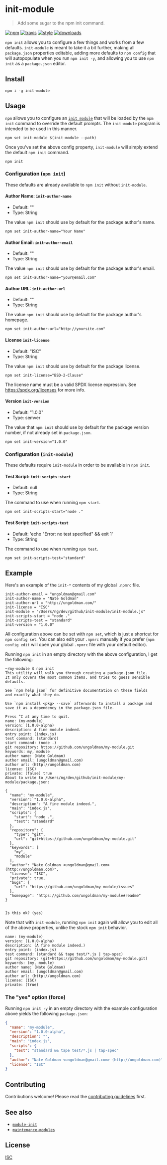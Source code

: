 # init-module

> Add some sugar to the npm init command.

[![npm][npm-image]][npm-url]
[![travis][travis-image]][travis-url]
[![style][style-image]][style-url]
[![downloads][downloads-image]][npm-url]

[npm-image]: https://img.shields.io/npm/v/init-module.svg?style=flat-square
[npm-url]: https://www.npmjs.com/package/init-module
[travis-image]: https://img.shields.io/travis/ungoldman/init-module.svg?style=flat-square
[travis-url]: https://travis-ci.org/ungoldman/init-module
[style-image]: https://img.shields.io/badge/code%20style-unstyled-brightgreen.svg?style=flat-square
[style-url]: https://github.com/mapbox/eslint-config-unstyled
[downloads-image]: https://img.shields.io/npm/dm/init-module.svg?style=flat-square

`npm init` allows you to configure a few things and works from a few defaults. `init-module` is meant to take it a bit further, making all `package.json` properties editable, adding more defaults to `npm config` that will autopopulate when you run `npm init -y`, and allowing you to use `npm init` as a `package.json` editor.

## Install

```
npm i -g init-module
```

## Usage

`npm` allows you to configure an [`init module`](https://docs.npmjs.com/misc/config#init-module) that will be loaded by the `npm init` command to override the default prompts. The `init-module` program is intended to be used in this manner.

```
npm set init-module $(init-module --path)
```

Once you've set the above config property, `init-module` will simply extend the default `npm init` command.

```
npm init
```

### Configuration (`npm init`)

These defaults are already available to `npm init` without `init-module`.

#### Author Name: `init-author-name`

- Default: ""
- Type: String

The value `npm init` should use by default for the package author's name.

```
npm set init-author-name="Your Name"
```

#### Author Email: `init-author-email`

- Default: ""
- Type: String

The value `npm init` should use by default for the package author's email.

```
npm set init-author-name="your@email.com"
```

#### Author URL: `init-author-url`

- Default: ""
- Type: String

The value `npm init` should use by default for the package author's homepage.

```
npm set init-author-url="http://yoursite.com"
```

#### License `init-license`

- Default: "ISC"
- Type: String

The value `npm init` should use by default for the package license.

```
npm set init-license="BSD-2-Clause"
```

The license name must be a valid SPDX license expression. See https://spdx.org/licenses for more info.

#### Version `init-version`

- Default: "1.0.0"
- Type: semver

The value that `npm init` should use by default for the package version number, if not already set in `package.json`.

```
npm set init-version="1.0.0"
```

### Configuration (`init-module`)

These defaults require `init-module` in order to be available in `npm init`.

#### Test Script: `init-scripts-start`

- Default: null
- Type: String

The command to use when running `npm start`.

```
npm set init-scripts-start="node ."
```

#### Test Script: `init-scripts-test`

- Default: 'echo "Error: no test specified" && exit 1'
- Type: String

The command to use when running `npm test`.

```
npm set init-scripts-test="standard"
```

## Example

Here's an example of the `init-*` contents of my global `.npmrc` file.

```
init-author-email = "ungoldman@gmail.com"
init-author-name = "Nate Goldman"
init-author-url = "http://ungoldman.com/"
init-license = "ISC"
init-module = "/Users/ng/dev/github/init-module/init-module.js"
init-scripts-start = "node ."
init-scripts-test = "standard"
init-version = "1.0.0"
```

All configuration above can be set with `npm set`, which is just a shortcut for `npm config set`. You can also edit your `.npmrc` manually if you prefer (`npm config edit` will open your global `.npmrc` file with your default editor).

Running `npm init` in an empty directory with the above configuration, I get the following:

```
~/my-module $ npm init
This utility will walk you through creating a package.json file.
It only covers the most common items, and tries to guess sensible defaults.

See `npm help json` for definitive documentation on these fields
and exactly what they do.

Use `npm install <pkg> --save` afterwards to install a package and
save it as a dependency in the package.json file.

Press ^C at any time to quit.
name: (my-module)
version: (1.0.0-alpha)
description: A fine module indeed.
entry point: (index.js)
test command: (standard)
start command: (node .)
git repository: https://github.com/ungoldman/my-module.git
keywords: my, module
author name: (Nate Goldman)
author email: (ungoldman@gmail.com)
author url: (http://ungoldman.com)
license: (ISC)
private: (false) true
About to write to /Users/ng/dev/github/init-module/my-module/package.json:

{
  "name": "my-module",
  "version": "1.0.0-alpha",
  "description": "A fine module indeed.",
  "main": "index.js",
  "scripts": {
    "start": "node .",
    "test": "standard"
  },
  "repository": {
    "type": "git",
    "url": "git+https://github.com/ungoldman/my-module.git"
  },
  "keywords": [
    "my",
    "module"
  ],
  "author": "Nate Goldman <ungoldman@gmail.com> (http://ungoldman.com)",
  "license": "ISC",
  "private": true,
  "bugs": {
    "url": "https://github.com/ungoldman/my-module/issues"
  },
  "homepage": "https://github.com/ungoldman/my-module#readme"
}


Is this ok? (yes)
```

Note that with `init-module`, running `npm init` again will allow you to edit all of the above properties, unlike the stock `npm init` behavior.

```
name: (my-module)
version: (1.0.0-alpha)
description: (A fine module indeed.)
entry point: (index.js)
test command: (standard && tape test/*.js | tap-spec)
git repository: (git+https://github.com/ungoldman/my-module.git)
keywords: (my, module)
author name: (Nate Goldman)
author email: (ungoldman@gmail.com)
author url: (http://ungoldman.com)
license: (ISC)
private: (true)
```

### The "yes" option (force)

Running `npm init -y` in an empty directory with the example configuration above yields the following `package.json`:

```json
{
  "name": "my-module",
  "version": "1.0.0-alpha",
  "description": "",
  "main": "index.js",
  "scripts": {
    "test": "standard && tape test/*.js | tap-spec"
  },
  "author": "Nate Goldman <ungoldman@gmail.com> (http://ungoldman.com)",
  "license": "ISC"
}
```

## Contributing

Contributions welcome! Please read the [contributing guidelines](CONTRIBUTING.md) first.

## See also

- [`module-init`](https://github.com/ungoldman/module-init)
- [`maintenance-modules`](https://github.com/maxogden/maintenance-modules)

## License

[ISC](LICENSE.md)
